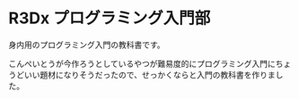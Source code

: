 # R3Dx プログラミング入門部

身内用のプログラミング入門の教科書です。

こんぺいとうが今作ろうとしているやつが難易度的にプログラミング入門にちょうどいい題材になりそうだったので、せっかくならと入門の教科書を作りました。
